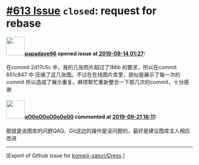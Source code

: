 # [\#613 Issue](https://github.com/komeiji-satori/Dress/issues/613) `closed`: request for rebase

#### <img src="https://avatars.githubusercontent.com/u/14260128?u=06c0cae060c51dedbf85586279a793d924906548&v=4" width="50">[papadave66](https://github.com/papadave66) opened issue at [2019-09-14 01:27](https://github.com/komeiji-satori/Dress/issues/613):

在commit 2d17c5c 中，我的几张照片超过了1Mib 的要求，所以在commit 651c847 中 压缩了这几张图。不过在在线图片库里，貌似是展示了每一次的commit 所以造成了展示重复。麻烦帮忙重新整合一下那几次的commit，十分感谢

#### <img src="https://avatars.githubusercontent.com/u/10877157?u=c505fc6c34f52869d18fe60ffedb4f3a6f58f135&v=4" width="50">[oO0oO0oO0o0o00](https://github.com/oO0oO0oO0o0o00) commented at [2019-09-21 16:11](https://github.com/komeiji-satori/Dress/issues/613#issuecomment-533809961):

那就是该图库的问题QAQ，Git这边的操作是没问题的，最好是建议图库主人相应改进


-------------------------------------------------------------------------------



[Export of Github issue for [komeiji-satori/Dress](https://github.com/komeiji-satori/Dress).]
